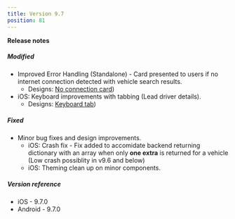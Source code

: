 ```yaml
---
title: Version 9.7
position: 81
---
```


**Release notes**

##### Modified
* Improved Error Handling (Standalone) - Card presented to users if no internet connection detected with vehicle search results.
    * Designs: <a href="https://app.abstract.com/share/5a0eacd1-355d-403e-8be5-7a1d4e0b6b41?collectionLayerId=75db2683-9676-41e9-ac6b-1a99207309a8&present=true&preview=false&sha=4bb24387443e94f17bd3552cb63041595500d35f" target="_blank">No connection card</a>)
* iOS: Keyboard improvements with tabbing (Lead driver details).
    * Designs: <a href="https://cartrawler.invisionapp.com/share/QZVW94LMTNH#/screens/404150084" target="_blank">Keyboard tab</a>)

##### Fixed
* Minor bug fixes and design improvements.
    * iOS: Crash fix - Fix added to accomidate backend returning dictionary with an array when only **one extra** is returned for a vehicle (Low crash possiblity in v9.6 and below)
    * iOS: Theming clean up on minor components.
    
##### Version reference 
* iOS - 9.7.0
* Android - 9.7.0
